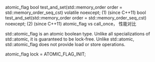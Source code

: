 
atomic_flag
bool test_and_set(std::memory_order order = std::memory_order_seq_cst) volatile noexcept; (1)	(since C++11)
bool test_and_set(std::memory_order order = std::memory_order_seq_cst) noexcept; (2)	(since C++11)
atomic_flag vs call_once， 性能对比

std::atomic_flag is an atomic boolean type. Unlike all specializations of std::atomic, it is guaranteed to be lock-free. Unlike std::atomic<bool>, std::atomic_flag does not provide load or store operations.

atomic_flag lock = ATOMIC_FLAG_INIT;
